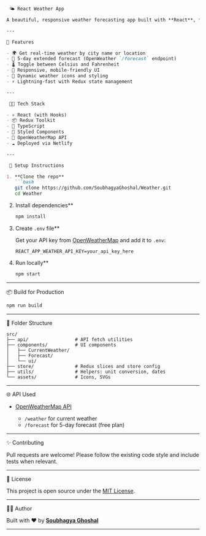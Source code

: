 ````md
 🌤️ React Weather App

A beautiful, responsive weather forecasting app built with **React**, **Redux Toolkit**, and the **OpenWeatherMap API** — shows real-time weather and 5-day extended forecasts for any location.

---

🚀 Features

- 🌍 Get real-time weather by city name or location
- 📅 5-day extended forecast (OpenWeather `/forecast` endpoint)
- 🌡️ Toggle between Celsius and Fahrenheit
- 🎯 Responsive, mobile-friendly UI
- 🎨 Dynamic weather icons and styling
- ⚡ Lightning-fast with Redux state management

---

 🧑‍💻 Tech Stack

- ⚛️ React (with Hooks)
- 📦 Redux Toolkit
- 🧪 TypeScript
- 🎨 Styled Components
- 🔁 OpenWeatherMap API
- ☁️ Deployed via Netlify

---

 🔧 Setup Instructions

1. **Clone the repo**
   ```bash
   git clone https://github.com/SoubhagyaGhoshal/Weather.git
   cd Weather
````

2. Install dependencies**

   ```bash
   npm install
   ```

3. Create `.env` file**

   Get your API key from [OpenWeatherMap](https://openweathermap.org/api) and add it to `.env`:

   ```env
   REACT_APP_WEATHER_API_KEY=your_api_key_here
   ```

4. Run locally**

   ```bash
   npm start
   ```

---

📦 Build for Production

```bash
npm run build
```

---

📂 Folder Structure

```
src/
├── api/                 # API fetch utilities
├── components/          # UI components
│   ├── CurrentWeather/
│   ├── Forecast/
│   └── ui/
├── store/               # Redux slices and store config
├── utils/               # Helpers: unit conversion, dates
└── assets/              # Icons, SVGs
```

---

🌐 API Used

* [OpenWeatherMap API](https://openweathermap.org/forecast5)

  * `/weather` for current weather
  * `/forecast` for 5-day forecast (free plan)

---
✨ Contributing

Pull requests are welcome! Please follow the existing code style and include tests when relevant.

---

📄 License

This project is open source under the [MIT License](LICENSE).

---

🧑‍🎨 Author

Built with ❤️ by [**Soubhagya Ghoshal**](https://github.com/SoubhagyaGhoshal)

---

```


